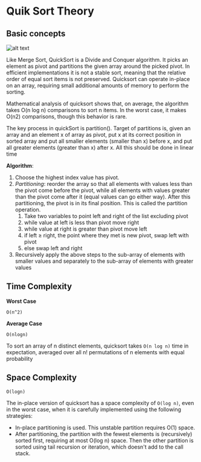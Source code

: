 # Quik Sort Theory

## Basic concepts

![alt text](http://www.geeksforgeeks.org/wp-content/uploads/gq/2014/01/QuickSort2.png "Quicksort")

Like Merge Sort, QuickSort is a Divide and Conquer algorithm. 
It picks an element as pivot and partitions the given array around the picked pivot.
In efficient implementations it is not a stable sort, meaning that the relative order of equal sort items is not preserved. 
Quicksort can operate in-place on an array, requiring small additional amounts of memory to perform the sorting.

Mathematical analysis of quicksort shows that, on average, the algorithm takes O(n log n) comparisons to sort n items. 
In the worst case, it makes O(n2) comparisons, though this behavior is rare.

The key process in quickSort is partition(). Target of partitions is, given an array and an element x of array as pivot, 
put x at its correct position in sorted array and put all smaller elements (smaller than x) before x, 
and put all greater elements (greater than x) after x. All this should be done in linear time

**Algorithm**:

1) Choose the highest index value has pivot.
2) *Partitioning*: reorder the array so that all elements with values less than the pivot come before the pivot, 
while all elements with values greater than the pivot come after it (equal values can go either way). 
After this partitioning, the pivot is in its final position. This is called the partition operation.
    1) Take two variables to point left and right of the list excluding pivot
    2) while value at left is less than pivot move right
    3) while value at right is greater than pivot move left
    4) if left ≥ right, the point where they met is new pivot, swap left with pivot
    5) else swap left and right 
3) Recursively apply the above steps to the sub-array of elements with smaller values and separately
 to the sub-array of elements with greater values

## Time Complexity

**Worst Case**

`O(n^2)`

**Average Case**

`O(nlogn)`

To sort an array of n distinct elements, quicksort takes `O(n log n)` time in expectation, 
averaged over all n! permutations of n elements with equal probability

## Space Complexity

`O(logn)`

The in-place version of quicksort has a space complexity of `O(log n)`, 
even in the worst case, when it is carefully implemented using the following strategies:

- In-place partitioning is used. This unstable partition requires O(1) space.
- After partitioning, the partition with the fewest elements is (recursively) sorted first, 
requiring at most O(log n) space. Then the other partition is sorted using tail recursion or iteration, which doesn't add to the call stack.





